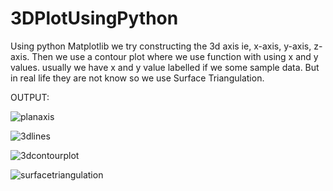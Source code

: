 # 3DPlotUsingPython
Using python Matplotlib we try constructing the 3d axis ie, x-axis, y-axis, z-axis.
Then we use a contour plot where we use function with using x and y values.
usually we have x and y value labelled if we some sample data.
But in real life they are not know so we use Surface Triangulation.

OUTPUT:



![planaxis](https://user-images.githubusercontent.com/67063825/194322262-d110c4b3-24a8-4184-a88d-7ed2df9418de.png)

![3dlines](https://user-images.githubusercontent.com/67063825/194327347-f5a45a5f-ba5d-46b8-85e9-a70e3bb581fd.png)

![3dcontourplot](https://user-images.githubusercontent.com/67063825/194327525-43afdb33-e0dc-4159-85f1-0970b51184bc.png)

![surfacetriangulation](https://user-images.githubusercontent.com/67063825/194327533-206d0ccc-469d-40b4-a400-3f18669b5ec9.png)
